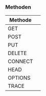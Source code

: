 
### Methoden

| Methode |     |
| ------- | --- |
| GET     |     |
| POST    |     |
| PUT     |     |
| DELETE  |     |
| CONNECT |     |
| HEAD    |     |
| OPTIONS |     |
| TRACE   |     |

